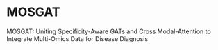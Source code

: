 # MOSGAT
MOSGAT: Uniting Specificity-Aware GATs and Cross Modal-Attention to Integrate Multi-Omics Data for Disease Diagnosis
